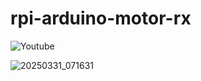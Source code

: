# rpi-arduino-motor-rx

![Youtube](https://youtube.com/shorts/QkVqdz7QVy4)

![20250331_071631](https://github.com/user-attachments/assets/30d5178a-53e6-46b4-8fac-2b5500c392ff)
